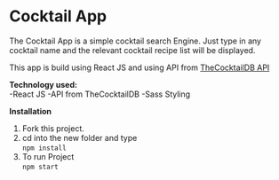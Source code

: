 # Cocktail App

The Cocktail App is a simple cocktail search Engine. Just type in any cocktail name and the relevant cocktail recipe list will be displayed.

This app is build using React JS and using API from [TheCocktailDB API](https://www.thecocktaildb.com/api.php)

**Technology used:**  
-React JS
-API from TheCocktailDB
-Sass Styling

**Installation**

1. Fork this project.
2. cd into the new folder and type  
   `npm install`
3. To run Project  
   `npm start`

